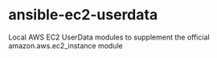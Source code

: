 # ansible-ec2-userdata
Local AWS EC2 UserData modules to supplement the official amazon.aws.ec2_instance module
